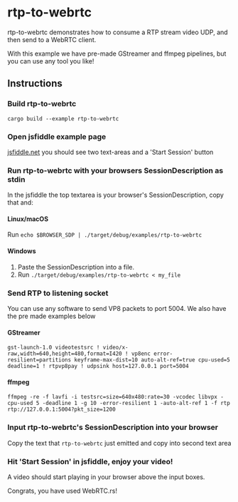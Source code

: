 # rtp-to-webrtc

rtp-to-webrtc demonstrates how to consume a RTP stream video UDP, and then send to a WebRTC client.

With this example we have pre-made GStreamer and ffmpeg pipelines, but you can use any tool you like!

## Instructions

### Build rtp-to-webrtc

```shell
cargo build --example rtp-to-webrtc
```

### Open jsfiddle example page

[jsfiddle.net](https://jsfiddle.net/z7ms3u5r/) you should see two text-areas and a 'Start Session' button

### Run rtp-to-webrtc with your browsers SessionDescription as stdin

In the jsfiddle the top textarea is your browser's SessionDescription, copy that and:

#### Linux/macOS

Run `echo $BROWSER_SDP | ./target/debug/examples/rtp-to-webrtc`

#### Windows

1. Paste the SessionDescription into a file.
1. Run `./target/debug/examples/rtp-to-webrtc < my_file`

### Send RTP to listening socket

You can use any software to send VP8 packets to port 5004. We also have the pre made examples below

#### GStreamer

```shell
gst-launch-1.0 videotestsrc ! video/x-raw,width=640,height=480,format=I420 ! vp8enc error-resilient=partitions keyframe-max-dist=10 auto-alt-ref=true cpu-used=5 deadline=1 ! rtpvp8pay ! udpsink host=127.0.0.1 port=5004
```

#### ffmpeg

```shell
ffmpeg -re -f lavfi -i testsrc=size=640x480:rate=30 -vcodec libvpx -cpu-used 5 -deadline 1 -g 10 -error-resilient 1 -auto-alt-ref 1 -f rtp rtp://127.0.0.1:5004?pkt_size=1200
```

### Input rtp-to-webrtc's SessionDescription into your browser

Copy the text that `rtp-to-webrtc` just emitted and copy into second text area

### Hit 'Start Session' in jsfiddle, enjoy your video!

A video should start playing in your browser above the input boxes.

Congrats, you have used WebRTC.rs!